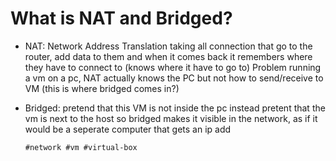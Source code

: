 # What is NAT and Bridged?

- NAT: Network Address Translation
  taking all connection that go to the router, add data to them and when it comes back it remembers where they have to connect to (knows where it have to go to)
  Problem running a vm on a pc, NAT actually knows the PC but not how to send/receive to VM (this is where bridged comes in?)
- Bridged: 
  pretend that this VM is not inside the pc instead pretent that the vm is next to the host
  so bridged makes it visible in the network, as if it would be a seperate computer that gets an ip add
  
  
      #network #vm #virtual-box
